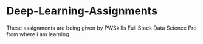# Deep-Learning-Assignments
These assignments are being given by PWSkills Full Stack Data Science Pro  from where i am learning
